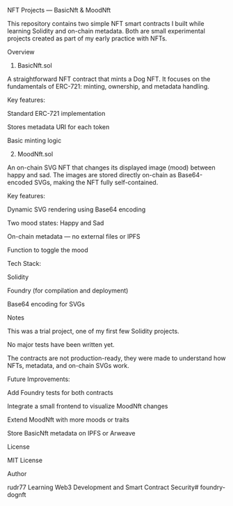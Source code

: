 NFT Projects — BasicNft & MoodNft

This repository contains two simple NFT smart contracts I built while learning Solidity and on-chain metadata.
Both are small experimental projects created as part of my early practice with NFTs.

Overview
1. BasicNft.sol

A straightforward NFT contract that mints a Dog NFT.
It focuses on the fundamentals of ERC-721: minting, ownership, and metadata handling.

Key features:

Standard ERC-721 implementation

Stores metadata URI for each token

Basic minting logic

2. MoodNft.sol

An on-chain SVG NFT that changes its displayed image (mood) between happy and sad.
The images are stored directly on-chain as Base64-encoded SVGs, making the NFT fully self-contained.

Key features:

Dynamic SVG rendering using Base64 encoding

Two mood states: Happy and Sad

On-chain metadata — no external files or IPFS

Function to toggle the mood

Tech Stack:

Solidity

Foundry (for compilation and deployment)

Base64 encoding for SVGs

Notes

This was a trial project, one of my first few Solidity projects.

No major tests have been written yet.

The contracts are not production-ready, they were made to understand how NFTs, metadata, and on-chain SVGs work.

Future Improvements:

Add Foundry tests for both contracts

Integrate a small frontend to visualize MoodNft changes

Extend MoodNft with more moods or traits

Store BasicNft metadata on IPFS or Arweave

License

MIT License

Author

rudr77
Learning Web3 Development and Smart Contract Security# foundry-dognft
